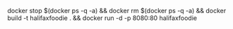 docker stop $(docker ps -q -a) && docker rm $(docker ps -q -a) && docker build -t halifaxfoodie . && docker run -d -p 8080:80 halifaxfoodie